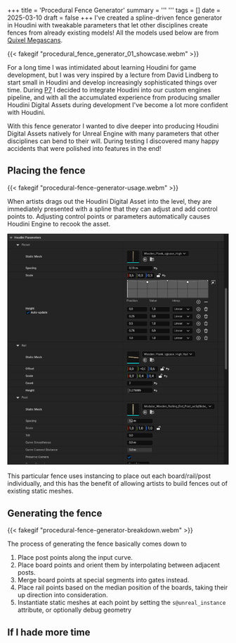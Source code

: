 +++
title = 'Procedural Fence Generator'
summary = '''
'''
tags = []
date = 2025-03-10
draft = false
+++
I've created a spline-driven fence generator in Houdini with tweakable parameters that let other disciplines create fences from already existing models! All the models used below are from [Quixel Megascans](https://www.fab.com/sellers/Quixel).

{{< fakegif "procedural_fence_generator_01_showcase.webm" >}}

For a long time I was intimidated about learning Houdini for game development, but I was very inspired by a lecture from David Lindberg to start small in Houdini and develop increasingly sophisticated things over time. During [P7]() I decided to integrate Houdini into our custom engines pipeline, and with all the accumulated experience from producing smaller Houdini Digital Assets during development I've become a lot more confident with Houdini.

With this fence generator I wanted to dive deeper into producing Houdini Digital Assets natively for Unreal Engine with many parameters that other disciplines can bend to their will. During testing I discovered many happy accidents that were polished into features in the end!


## Placing the fence
{{< fakegif "procedural-fence-generator-usage.webm" >}}

When artists drags out the Houdini Digital Asset into the level, they are immediately presented with a spline that they can adjust and add control points to. Adjusting control points or parameters automatically causes Houdini Engine to recook the asset.

![](houdini_fence_parameters.png)

This particular fence uses instancing to place out each board/rail/post individually, and this has the benefit of allowing artists to build fences out of existing static meshes.


## Generating the fence
{{< fakegif "procedural-fence-generator-breakdown.webm" >}}

The process of generating the fence basically comes down to
1. Place post points along the input curve.
2. Place board points and orient them by interpolating between adjacent posts.
3. Merge board points at special segments into gates instead.
3. Place rail points based on the median position of the boards, taking their up direction into consideration.
4. Instantiate static meshes at each point by setting the `s@unreal_instance` attribute, or optionally debug geometry


## If I hade more time
